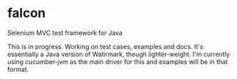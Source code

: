 falcon
======

Selenium MVC test framework for Java

This is in progress. Working on test cases, examples and docs. It's essentially a Java version of Watirmark, though lighter-weight. I'm currently using cucumber-jvm as the main driver for this and examples will be in that format.  
